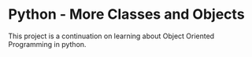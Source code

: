 # Python - More Classes and Objects

This project is a continuation on learning about Object Oriented Programming in python. 
